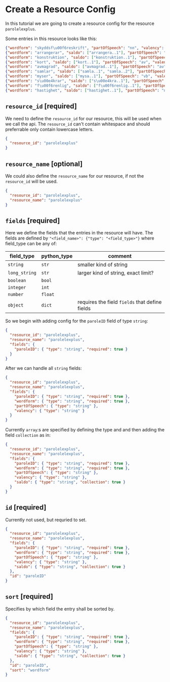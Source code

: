 # Create a Resource Config

In this tutorial we are going to create a resource config for the resource `parolelexplus`.

Some entries in this resource looks like this:

```json
{"wordform": "skyddsf\u00f6reskrift", "partOfSpeech": "nn", "valency": "(ATTR) [nn] (ATTR)", "paroleID": "US14440_15998"}
{"wordform": "arrangerar", "saldo": ["arrangera..1"], "partOfSpeech": "vb", "valency": "S_NP_A [vb] DO_NP_x (PO_PP_f\u00f6r_y)", "paroleID": "US675_727"}
{"wordform": "konstruktion", "saldo": ["konstruktion..1"], "partOfSpeech": "nn", "valency": "[nn] (PP_av_NP_x)", "paroleID": "US8133_8951"}
{"wordform": "kort", "saldo": ["kort..1"], "partOfSpeech": "av", "valency": "SUPR_[av]", "paroleID": "US8254_9087"}
{"wordform": "avmagrad", "saldo": ["avmagrad..1"], "partOfSpeech": "av", "valency": "[av] NP", "paroleID": "US909_978"}
{"wordform": "samlar", "saldo": ["samla..1", "samla..2"], "partOfSpeech": "vb", "valency": "S_NP_A [vb] DO_NP_x", "paroleID": "US13500_14968"}
{"wordform": "myser", "saldo": ["mysa..1"], "partOfSpeech": "vb", "valency": "S_NP_A [vb] (PO_PP_mot_B)", "paroleID": "US10239_11340"}
{"wordform": "s\u00e4krar", "saldo": ["s\u00e4kra..1"], "partOfSpeech": "vb", "valency": "S_NP_A/x [vb] DO_NP_y", "paroleID": "US16362_18148"}
{"wordform": "f\u00f6renlig", "saldo": ["f\u00f6renlig..1"], "partOfSpeech": "av", "valency": "[av] PP_med_NP_x", "paroleID": "US4828_5353"}
{"wordform": "hastighet", "saldo": ["hastighet..1"], "partOfSpeech": "nn", "valency": "(ATTR) [nn] (ATTR)", "paroleID": "US6093_6719"}
```

## `resource_id` [required]

We need to define the `resource_id` for our resource, this will be used when we call the api.
The `resource_id` can't contain whitespace and should preferrable only contain lowercase letters.

```json
{
  "resource_id": "parolelexplus"
}
```

## `resource_name` [optional]

We could also define the `resource_name` for our resource, if not the `resource_id` will be used.

```json
{
  "resource_id": "parolelexplus",
  "resource_name": "parolelexplus"
}
```

## `fields` [required]

Here we define the fields that the entries in the resource will have.
The fields are defined by `"<field_name>": {"type": "<field_type>"}` where field_type can be any of:

| field_type    | python_type | comment                                        |
| ------------- | ----------- | ---------------------------------------------- |
| `string`      | `str`       | smaller kind of string                         |
| `long_string` | `str`       | larger kind of string, exact limit?            |
| `boolean`     | `bool`      |
| `integer`     | `int`       |
| `number`      | `float`     |
| `object`      | `dict`      | requires the field `fields` that define fields |

So we begin with adding config for the `paroleID` field of type `string`:

```json
{
  "resource_id": "parolelexplus",
  "resource_name": "parolelexplus",
  "fields": {
    "paroleID": { "type": "string", "required": true }
  }
}
```

After we can handle all `string` fields:

```json
{
  "resource_id": "parolelexplus",
  "resource_name": "parolelexplus",
  "fields": {
    "paroleID": { "type": "string", "required": true },
    "wordform": { "type": "string", "required": true },
    "partOfSpeech": { "type": "string" },
    "valency": { "type": "string" }
  }
}
```

Currently `array`:s are specified by defining the type and and then adding the field `collection` as in:

```json
{
  "resource_id": "parolelexplus",
  "resource_name": "parolelexplus",
  "fields": {
    "paroleID": { "type": "string", "required": true },
    "wordform": { "type": "string", "required": true },
    "partOfSpeech": { "type": "string" },
    "valency": { "type": "string" },
    "saldo": { "type": "string", "collection": true }
  }
}
```

## `id` [required]

Currently not used, but requried to set.

```json
{
  "resource_id": "parolelexplus",
  "resource_name": "parolelexplus",
  "fields": {
    "paroleID": { "type": "string", "required": true },
    "wordform": { "type": "string", "required": true },
    "partOfSpeech": { "type": "string" },
    "valency": { "type": "string" },
    "saldo": { "type": "string", "collection": true }
  },
  "id": "paroleID"
}
```

## `sort` [required]

Specifies by which field the entry shall be sorted by.

```json
{
  "resource_id": "parolelexplus",
  "resource_name": "parolelexplus",
  "fields": {
    "paroleID": { "type": "string", "required": true },
    "wordform": { "type": "string", "required": true },
    "partOfSpeech": { "type": "string" },
    "valency": { "type": "string" },
    "saldo": { "type": "string", "collection": true }
  },
  "id": "paroleID",
  "sort": "wordform"
}
```
